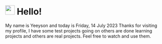  <h1>
    <img src="https://emojis.slackmojis.com/emojis/images/1643510097/45343/hi.gif?1643510097" width="30"/> 
    Hello!
 </h1>
 <p>
    My name is Yeeyson and today is Friday, 14 July 2023
    Thanks for visiting my profile, I have some test projects going on others are done learning projects and others are real projects.
    Feel free to watch and use them.
 </p>